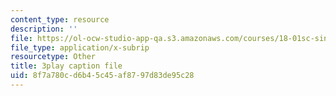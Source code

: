 ```yaml
---
content_type: resource
description: ''
file: https://ol-ocw-studio-app-qa.s3.amazonaws.com/courses/18-01sc-single-variable-calculus-fall-2010/8f7a780cd6b45c45af8797d83de95c28_CXKoCMVqM9s.vtt
file_type: application/x-subrip
resourcetype: Other
title: 3play caption file
uid: 8f7a780c-d6b4-5c45-af87-97d83de95c28
---
```

